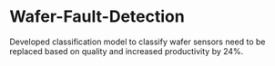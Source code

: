 # Wafer-Fault-Detection

Developed classification model to classify wafer sensors need to be replaced based on quality and increased productivity by 24%.
